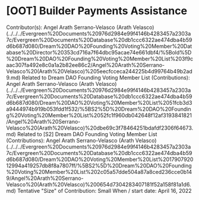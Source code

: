 # [OOT] Builder Payments Assistance

Contributor(s): Angel Arath Serrano-Velasco (Arath Velasco) (../../../Evergreen%20Documents%20976d2984e99f4146b4283457a2303a7c/Evergreen%20Documents%20Database%20db1ccc6322ae474dba4b59d6b687d080/Dream%20DAO%20Founding%20Voting%20Member%20Database%20Director%20353cd716a7f64dbc95acae74e661dbf4/%5Bold%5D%20Dream%20DAO%20Founding%20Voting%20Member%20List%203f9caac307fa492e8c0a1a2b82ee86c2/Angel%20Arath%20Serrano-Velasco%20(Arath%20Velasco)%205eecfcceca244225b4d99764b49b2ad9.md)
Related to Dream DAO Founding Voting Member List (Contributions): Angel Arath Serrano-Velasco (Arath Velasco) (../../../Evergreen%20Documents%20976d2984e99f4146b4283457a2303a7c/Evergreen%20Documents%20Database%20db1ccc6322ae474dba4b59d6b687d080/Dream%20DAO%20Voting%20Member%20List%2051fcb3d3a9444974b919b053fdd1f532/%5BS2%5D%20Dream%20DAO%20Founding%20Voting%20Member%20List%2052fc1f960db042648f12af3193841821/Angel%20Arath%20Serrano-Velasco%20(Arath%20Velasco)%20dbe69c3f78464251bdafdf2306f64673.md)
Related to [S2] Dream DAO Founding Voting Member List (Contributions): Angel Arath Serrano-Velasco (Arath Velasco) (../../../Evergreen%20Documents%20976d2984e99f4146b4283457a2303a7c/Evergreen%20Documents%20Database%20db1ccc6322ae474dba4b59d6b687d080/Dream%20DAO%20Voting%20Member%20List%201790792012994a419257db8f8a7807ff/%5BS2%5D%20Dream%20DAO%20Founding%20Voting%20Member%20List%202c05a57dde504a87a8ced236cce0b149/Angel%20Arath%20Serrano-Velasco%20(Arath%20Velasco)%200654d7304283407181f52a158f81a1d6.md)
Tentative "Size" of Contribution: Small
When / start date: April 16, 2022